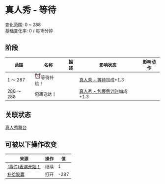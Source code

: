 # 真人秀 - 等待  
变化范围: 0 ~ 288  
基础变化率: 0 / 每15分钟  
## 阶段  
范围  |  名称  |  描述  |  影响状态  |  影响动作  
----  |  ----  |  ----  |  ----  |  ----  
1 ～ 287  |  <img decoding="async" src="Sprite/AlarmClock.png" style="width:20px;">等待补给！  |    |  [真人秀 - 等待](TV_CounterWait.md)加成+1.3  |    
288 ～ 288  |  包裹送达！  |    |  [真人秀 - 包裹倒计时](TV_CounterRush.md)加成+1.3  |    
## 关联状态  
[真人秀舞台](TV_Stage.md)  
## 可被以下操作改变  
来源  |  操作  |  值  
----  |  ----  |  ----  
[(事件)表演开始！](Event_TVIntro.md)  |  继续  |  1  
[补给胶囊](TV_SupplyCapsule.md)  |  打开  |  -287  
